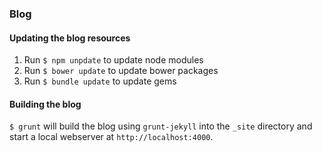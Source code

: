 ### Blog

#### Updating the blog resources
1. Run `$ npm unpdate` to update node modules
2. Run `$ bower update` to update bower packages
3. Run `$ bundle update` to update gems

#### Building the blog
`$ grunt` will build the blog using `grunt-jekyll` into the `_site` directory and start a local webserver at `http://localhost:4000`.
